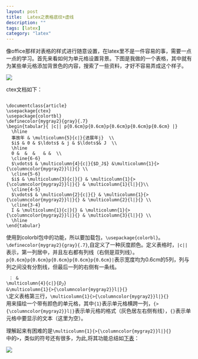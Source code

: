 ```yaml
---
layout: post
title:  Latex之表格底纹+虚线
description: ""
tags: [latex]
category: "latex"
---
```




像office那样对表格的样式进行随意设置，在latex里不是一件容易的事，需要一点一点的学习。首先来看如何为单元格设置背景。下图是我做的一个表格，其中就有为某些单元格添加背景色的内容，搜索了一些资料，才好不容易弄成这个样子。

![](http://gaolei786.github.com/images/yanse1.png)

ctex文档如下：
<pre><code>
\documentclass{article}
\usepackage{ctex}
\usepackage{colortbl}
\definecolor{mygray2}{gray}{.7}
\begin{tabular}{ |c|| p{0.6cm}p{0.6cm}p{0.6cm}p{0.6cm}p{0.6cm} |}
  \hline
  事故年 & \multicolumn{5}{c|}{进展年j}  \\
  $i$ & 0 & $\ldots$ & j & $\ldots$& J  \\
  \hline
  0 &  &  &   & &  \\
  \cline{6-6}
  $\vdots$ & \multicolumn{4}{c|}{$D_J$} &\multicolumn{1}{>{\columncolor{mygray2}}l|}{} \\
  \cline{5-6}
  $i$ & \multicolumn{3}{c|}{} & \multicolumn{1}{>{\columncolor{mygray2}}l|}{} & \multicolumn{1}{l|}{}\\
  \cline{4-5}
  $\vdots$ & \multicolumn{2}{c|}{} & \multicolumn{1}{>{\columncolor{mygray2}}l|}{} & \multicolumn{2}{l|}{} \\
  \cline{3-4}
  I & \multicolumn{1}{c|}{} & \multicolumn{1}{>{\columncolor{mygray2}}l|}{} & \multicolumn{3}{l|}{} \\
  \hline
\end{tabular}
</code></pre>

使用到colorbl包中的功能，所以要加载包，<code>\usepackage{colorbl}</code>。<code>\definecolor{mygray2}{gray}{.7}</code>,自定义了一种灰度颜色。定义表格时，<code>|c||</code>表示，第一列居中，并且左右都有列线（右侧是双列线）。<code>p{0.6cm}p{0.6cm}p{0.6cm}p{0.6cm}p{0.6cm}|</code>表示宽度均为0.6cm的5列，列与列之间没有分割线，但最后一列的右侧有一条线。

<code>  $\vdots$ & \multicolumn{4}{c|}{$D_J$} &\multicolumn{1}{>{\columncolor{mygray2}}l|}{} \\</code>定义表格第三行，<code>\multicolumn{1}{>{\columncolor{mygray2}}l|}{} </code>用来描绘一个带有颜色的单元格，其中<code>{1}</code>表示单元格横跨一列，<code>{>{\columncolor{mygray2}}l|}</code>表示单元格的格式（灰色居左右侧有线），<code>{}</code>表示单元格中要显示的文本（这里为空）。

理解起来有困难的是<code>\multicolumn{1}{>{\columncolor{mygray2}}l|}{} </code>中的<code>></code>，类似的符号还有很多，为此,将其功能总结如[下表](http://zzg34b.w3.c361.com/package/table.htm)：

![](http://gaolei786.github.com/images/biaoge1.png)






